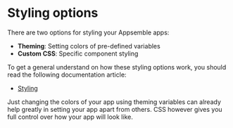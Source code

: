 # Styling options

There are two options for styling your Appsemble apps:

- **Theming**: Setting colors of pre-defined variables
- **Custom CSS**: Specific component styling

To get a general understand on how these styling options work, you should read the following
documentation article:

- [Styling](/docs/app/styling)

Just changing the colors of your app using theming variables can already help greatly in setting
your app apart from others. CSS however gives you full control over how your app will look like.

